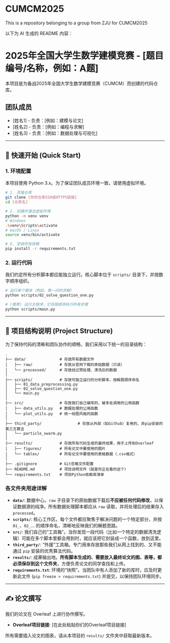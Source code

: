 # CUMCM2025
This is a repository belonging to a group from ZJU for CUMCM2025

以下为 AI 生成的 README 内容：

# 2025年全国大学生数学建模竞赛 - [题目编号/名称，例如：A题]

本项目是为备战2025年全国大学生数学建模竞赛（CUMCM）而创建的代码仓库。

## 团队成员

* [姓名1] - 负责：[例如：建模与论文]
* [姓名2] - 负责：[例如：编程与求解]
* [姓名3] - 负责：[例如：数据处理与可视化]

---

## 🚀 快速开始 (Quick Start)

### 1. 环境配置

本项目使用 Python 3.x。为了保证团队成员环境一致，请使用虚拟环境。

```bash
# 1. 克隆仓库
git clone [你的仓库SSH或HTTPS链接]
cd [仓库名]

# 2. 创建并激活虚拟环境
python -m venv venv
# Windows
.\venv\Scripts\activate
# macOS / Linux
source venv/bin/activate

# 3. 安装所有依赖
pip install -r requirements.txt
```

### 2. 运行代码

我们约定所有分析脚本都应能独立运行。核心脚本位于 `scripts/` 目录下，并按数字顺序组织。

```bash
# 运行单个脚本（例如，第一问的求解）
python scripts/02_solve_question_one.py

# (推荐) 运行主程序，它将按顺序执行所有步骤
python scripts/main.py
```

---

## 📁 项目结构说明 (Project Structure)

为了保持代码的清晰和团队协作的顺畅，我们采用以下统一的目录结构：

```
.
├── data/               # 存放所有数据文件
│   ├── raw/            # 存放从官网下载的原始数据（只读）
│   └── processed/      # 存放经过预处理、清洗后的数据
│
├── scripts/            # 存放可独立运行的分析脚本，按解题顺序命名
│   ├── 01_data_preprocessing.py
│   ├── 02_solve_question_one.py
│   └── main.py
│
├── src/                # 存放我们自己编写的、被多处调用的公用函数
│   ├── data_utils.py   # 数据处理的公用函数
│   └── plot_utils.py   # 统一绘图风格的函数
│
├── third_party/                # 存放从外部（如Github）复用的、非pip安装的第三方算法
│   └── particle_swarm.py
│
├── results/            # 存放所有代码生成的最终结果，用于上传到Overleaf
│   ├── figures/        # 所有论文中要使用的图片
│   └── tables/         # 所有论文中要使用的表格数据（.csv格式）
│
├── .gitignore          # Git忽略文件配置
├── README.md           # 项目说明文件（就是你正在看的这个）
└── requirements.txt    # 项目Python依赖库清单
```

### 各文件夹用途详解

* **`data/`**: 数据中心。`raw` 子目录下的原始数据下载后**不应被任何代码修改**，以保证数据源的纯净。所有数据处理脚本都应从 `raw` 读取，并将处理后的结果存入 `processed`。
* **`scripts/`**: 核心工作区。每个文件都应聚焦于解决问题的一个特定部分，并按 `01_`、`02_`... 的顺序命名，清晰地反映我们的解题思路。
* **`src/`**: 我们自己的“工具箱”。当你发现一段代码（比如一个特定的数据清洗逻辑）可能在多个脚本里都会用到时，就应该把它封装成一个函数，放到这里。
* **`third_party/`**: “外援”工具箱。专门用来存放那些我们从网上找到的、又不能通过 `pip` 安装的优秀算法代码。
* **`results/`**: 成果输出地。**所有脚本生成的、需要放入最终论文的图、表等，都必须保存到这个文件夹**，方便负责论文的同学查找和上传。
* **`requirements.txt`**: 环境的“快照”。当团队中有人添加了新的库时，应及时更新此文件 (`pip freeze > requirements.txt`) 并提交，以保持团队环境同步。

---

## ✍️ 论文撰写

我们的论文在 Overleaf 上进行协作撰写。

* **Overleaf项目链接**: [在此处粘贴你们的Overleaf项目链接]

所有需要插入论文的图表，请从本项目的 `results/` 文件夹中获取最新版本。